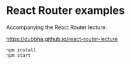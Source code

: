 # React Router examples

Accompanying the React Router lecture:

https://dubbha.github.io/react-router-lecture

```
npm install
npm start
```
